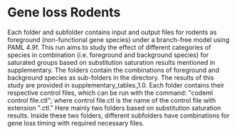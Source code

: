 # Gene loss Rodents

Each folder and subfolder contains input and output files for rodents as foreground (non-functional gene species) under a branch-free model using PAML 4.9f. This run aims to study the effect of different categories of species in combination (i.e. foreground and background species) for saturated groups based on substitution saturation results mentioned in supplementary. The folders contain the combinations of foreground and background species as sub-folders in the directory. The results of this study are provided in supplementary_tables_1.0. Each folder contains their respective control files, which can be run with the command: "codeml control file.ctl"; where control file.ctl is the name of the control file with extension ".ctl." Here mainly two folders based on substitution saturation results. Inside these two folders, different subfolders have combinations for gene loss timing with required necessary files.

